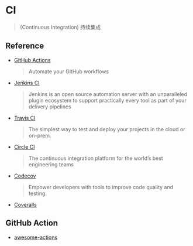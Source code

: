 # CI
> (Continuous Integration) 持续集成

## Reference

- [GitHub Actions](https://github.com/actions)
    > Automate your GitHub workflows
- [Jenkins CI](https://github.com/jenkinsci)
    > Jenkins is an open source automation server with an unparalleled plugin ecosystem to support practically every tool as part of your delivery pipelines
- [Travis CI](https://travis-ci.com)
    > The simplest way to test and deploy your projects in the cloud or on-prem.
- [Circle CI](https://circleci.com)
    > The continuous integration platform for the world’s best engineering teams
- [Codecov](https://github.com/codecov)
    > Empower developers with tools to improve code quality and testing.
- [Coveralls](https://coveralls.io)

## GitHub Action

- [awesome-actions](https://github.com/sdras/awesome-actions)